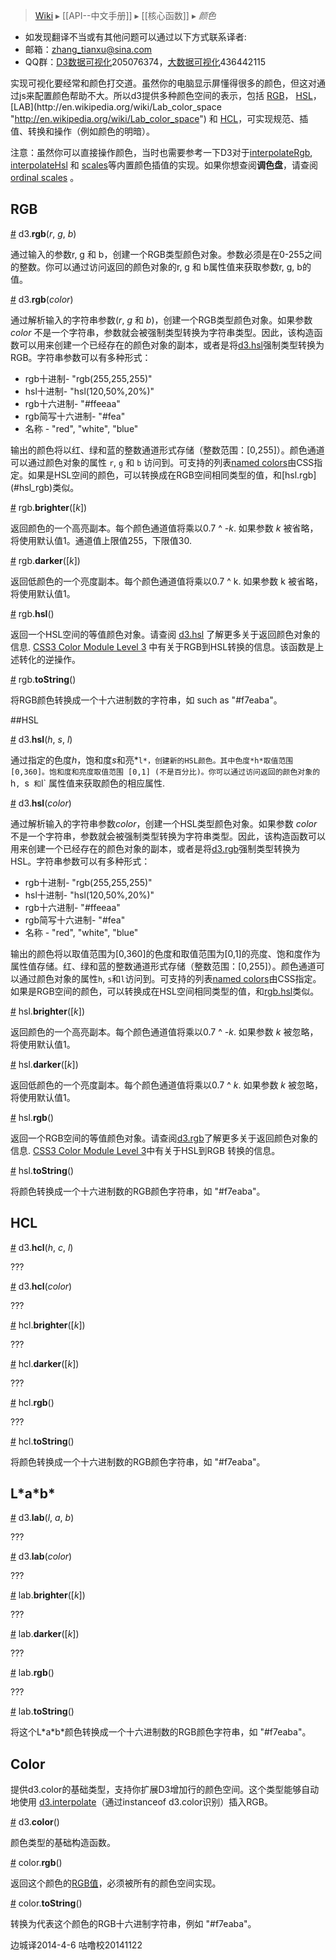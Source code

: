 > [Wiki](Home) ▸ [[API--中文手册]] ▸ [[核心函数]] ▸ *颜色*

* 如发现翻译不当或有其他问题可以通过以下方式联系译者:
* 邮箱：zhang_tianxu@sina.com
* QQ群：[D3数据可视化](http://jq.qq.com/?_wv=1027&k=ZGcqYF)205076374，[大数据可视化](http://jq.qq.com/?_wv=1027&k=S8wGMe)436442115

实现可视化要经常和颜色打交道。虽然你的电脑显示屏懂得很多的颜色，但这对通过js来配置颜色帮助不大。所以d3提供多种颜色空间的表示，包括 [RGB](http://en.wikipedia.org/wiki/RGB_color_model "http://en.wikipedia.org/wiki/RGB_color_model")， [HSL](http://en.wikipedia.org/wiki/HSL_and_HSV "http://en.wikipedia.org/wiki/HSL_and_HSV")，[LAB](http://en.wikipedia.org/wiki/Lab_color_space "http://en.wikipedia.org/wiki/Lab_color_space") 和 [HCL](https://en.wikipedia.org/wiki/CIELUV_color_space#Cylindrical_representation "https://en.wikipedia.org/wiki/CIELUV_color_space#Cylindrical_representation")，可实现规范、插值、转换和操作（例如颜色的明暗）。

注意：虽然你可以直接操作颜色，当时也需要参考一下D3对于[interpolateRgb](过渡#d3_interpolateRgb), [interpolateHsl](过渡#d3_interpolateHsl) 和 [scales](比例尺)等内置颜色插值的实现。如果你想查阅**调色盘**，请查阅 [ordinal scales](序数比例尺) 。

## RGB

<a name="d3_rgb" href="#d3_rgb">#</a> d3.<b>rgb</b>(<i>r</i>, <i>g</i>, <i>b</i>)

通过输入的参数r, g 和 b，创建一个RGB类型颜色对象。参数必须是在0-255之间的整数。你可以通过访问返回的颜色对象的r, g 和 b属性值来获取参数r, g, b的值。

<a href="#d3_rgb">#</a> d3.<b>rgb</b>(<i>color</i>)

通过解析输入的字符串参数(*r*, *g* 和 *b*)，创建一个RGB类型颜色对象。如果参数 *color* 不是一个字符串，参数就会被强制类型转换为字符串类型。因此，该构造函数可以用来创建一个已经存在的颜色对象的副本，或者是将[d3.hsl](#d3_hsl)强制类型转换为RGB。字符串参数可以有多种形式：

*	rgb十进制- "rgb(255,255,255)"
*	hsl十进制- "hsl(120,50%,20%)"
*	rgb十六进制- "#ffeeaa"
*	rgb简写十六进制- "#fea"
*	名称 - "red", "white", "blue"

输出的颜色将以红、绿和蓝的整数通道形式存储（整数范围：[0,255]）。颜色通道可以通过颜色对象的属性 `r`, `g` 和 `b` 访问到。可支持的列表[named colors](http://www.w3.org/TR/SVG/types.html#ColorKeywords "http://www.w3.org/TR/SVG/types.html#ColorKeywords")由CSS指定。如果是HSL空间的颜色，可以转换成在RGB空间相同类型的值，和[hsl.rgb](#hsl_rgb)类似。

<a name="rgb_brighter" href="#rgb_brighter">#</a> rgb.<b>brighter</b>([<i>k</i>])

返回颜色的一个高亮副本。每个颜色通道值将乘以0.7 ^ *-k*. 如果参数 *k* 被省略，将使用默认值1。通道值上限值255，下限值30.

<a name="rgb_darker" href="#rgb_darker">#</a> rgb.<b>darker</b>([<i>k</i>])

返回低颜色的一个亮度副本。每个颜色通道值将乘以0.7 ^ k. 如果参数 k 被省略，将使用默认值1。

<a name="rgb_hsl" href="#rgb_hsl">#</a> rgb.<b>hsl</b>()

返回一个HSL空间的等值颜色对象。请查阅 [d3.hsl](#d3_hsl) 了解更多关于返回颜色对象的信息. [CSS3 Color Module Level 3](http://www.w3.org/TR/css3-color/#hsl-color "http://www.w3.org/TR/css3-color/#hsl-color") 中有关于RGB到HSL转换的信息。该函数是上述转化的逆操作。

<a name="rgb_toString" href="#rgb_toString">#</a> rgb.<b>toString</b>()

将RGB颜色转换成一个十六进制数的字符串，如 such as "#f7eaba"。

##HSL

<a name="d3_hsl" href="#d3_hsl">#</a> d3.<b>hsl</b>(<i>h</i>, <i>s</i>, <i>l</i>)

通过指定的色度*h*，饱和度*s*和亮*`l*，创建新的HSL颜色。其中色度*h*取值范围[0,360]。饱和度和亮度取值范围 [0,1] (不是百分比)。你可以通过访问返回的颜色对象的`h`, `s` 和`l` 属性值来获取颜色的相应属性.

<a href="#d3_hsl">#</a> d3.<b>hsl</b>(<i>color</i>)

通过解析输入的字符串参数*color*，创建一个HSL类型颜色对象。如果参数 *color* 不是一个字符串，参数就会被强制类型转换为字符串类型。因此，该构造函数可以用来创建一个已经存在的颜色对象的副本，或者是将[d3.rgb](#d3_rgb)强制类型转换为HSL。字符串参数可以有多种形式：

*	rgb十进制- "rgb(255,255,255)"
*	hsl十进制- "hsl(120,50%,20%)"
*	rgb十六进制- "#ffeeaa"
*	rgb简写十六进制- "#fea"
*	名称 - "red", "white", "blue"

输出的颜色将以取值范围为[0,360]的色度和取值范围为[0,1]的亮度、饱和度作为属性值存储。红、绿和蓝的整数通道形式存储（整数范围：[0,255]）。颜色通道可以通过颜色对象的属性`h`, `s`和`l`访问到。可支持的列表[named colors](http://www.w3.org/TR/SVG/types.html#ColorKeywords)由CSS指定。如果是RGB空间的颜色，可以转换成在HSL空间相同类型的值，和[rgb.hsl](#rgb_hsl)类似。

<a name="hsl_brighter" href="#hsl_brighter">#</a> hsl.<b>brighter</b>([<i>k</i>])

返回颜色的一个高亮副本。每个颜色通道值将乘以0.7 ^ *-k*. 如果参数 *k* 被忽略，将使用默认值1。

<a name="hsl_darker" href="#hsl_darker">#</a> hsl.<b>darker</b>([<i>k</i>])

返回低颜色的一个亮度副本。每个颜色通道值将乘以0.7 ^ *k*. 如果参数 *k* 被忽略，将使用默认值1。

<a name="hsl_rgb" href="#hsl_rgb">#</a> hsl.<b>rgb</b>()

返回一个RGB空间的等值颜色对象。请查阅[d3.rgb](#d3_rgb)了解更多关于返回颜色对象的信息. [CSS3 Color Module Level 3](http://www.w3.org/TR/css3-color/#hsl-color)中有关于HSL到RGB 转换的信息。

<a name="hsl_toString" href="#hsl_toString">#</a> hsl.<b>toString</b>()

将颜色转换成一个十六进制数的RGB颜色字符串，如 "#f7eaba"。

## HCL

<a name="d3_hcl" href="#d3_hcl">#</a> d3.<b>hcl</b>(<i>h</i>, <i>c</i>, <i>l</i>)

???

<a href="#d3_hcl">#</a> d3.<b>hcl</b>(<i>color</i>)

???

<a name="hcl_brighter" href="#hcl_brighter">#</a> hcl.<b>brighter</b>([<i>k</i>])

???

<a name="hcl_darker" href="#hcl_darker">#</a> hcl.<b>darker</b>([<i>k</i>])

???

<a name="hcl_rgb" href="#hcl_rgb">#</a> hcl.<b>rgb</b>()

???

<a name="hcl_toString" href="#hcl_toString">#</a> hcl.<b>toString</b>()

将颜色转换成一个十六进制数的RGB颜色字符串，如 "#f7eaba"。

## L\*a\*b\*

<a name="d3_lab" href="#d3_lab">#</a> d3.<b>lab</b>(<i>l</i>, <i>a</i>, <i>b</i>)

???

<a href="#d3_lab">#</a> d3.<b>lab</b>(<i>color</i>)

???

<a name="lab_brighter" href="#lab_brighter">#</a> lab.<b>brighter</b>([<i>k</i>])

???

<a name="lab_darker" href="#lab_darker">#</a> lab.<b>darker</b>([<i>k</i>])

???

<a name="lab_rgb" href="#lab_rgb">#</a> lab.<b>rgb</b>()

???

<a name="lab_toString" href="#lab_toString">#</a> lab.<b>toString</b>()

将这个L\*a\*b\*颜色转换成一个十六进制数的RGB颜色字符串，如 "#f7eaba"。

## Color

提供d3.color的基础类型，支持你扩展D3增加行的颜色空间。这个类型能够自动地使用 [d3.interpolate](过渡#d3_interpolate)（通过instanceof d3.color识别）插入RGB。

<a name="d3_color" href="#d3_color">#</a> d3.<b>color</b>()

颜色类型的基础构造函数。

<a name="rgb" href="#rgb">#</a> color.<b>rgb</b>()

返回这个颜色的[RGB值](#d3_rgb)，必须被所有的颜色空间实现。

<a name="toString" href="#toString">#</a> color.<b>toString</b>()

转换为代表这个颜色的RGB十六进制字符串，例如 "#f7eaba"。

边城译2014-4-6
咕噜校20141122
